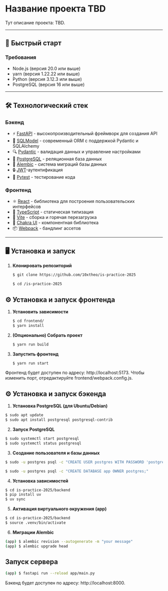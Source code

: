 # Название проекта TBD

Тут описание проекта: TBD.

---

## 🚀 Быстрый старт

### Требования
- Node.js (версия 20.0 или выше)
- yarn (версия 1.22.22 или выше)
- Python (версия 3.12.3 или выше)
- PostgreSQL (версия 16 или выше)

---

## 🛠 Технологический стек

### Бэкенд
- ⚡ [FastAPI](https://fastapi.tiangolo.com) - высокопроизводительный фреймворк для создания API
- 🧰 [SQLModel](https://sqlmodel.tiangolo.com) - современный ORM с поддержкой Pydantic и SQLAlchemy
- 🔍 [Pydantic](https://docs.pydantic.dev) - валидация данных и управление настройками
- 💾 [PostgreSQL](https://www.postgresql.org/) - реляционная база данных
- 🐘 [Alembic](https://alembic.sqlalchemy.org) - система миграций базы данных
- 🔒 [JWT](https://jwt.io/)-аутентификация
- 🧪 [Pytest](https://pytest.org) - тестирование кода

### Фронтенд
- ⚛️ [React](https://react.dev) - библиотека для построения пользовательских интерфейсов
- 💅 [TypeScript](https://www.typescriptlang.org) - статическая типизация
- 🚀 [Vite](https://vitejs.dev) - сборка и горячая перезагрузка
- 🎨 [Chakra UI](https://chakra-ui.com) - компонентная библиотека
- 📦 [Webpack](https://webpack.js.org/) - бандлинг ассетов
---

## 🖥 Установка и запуск


1. **Клонировать репозиторий**  
   ```bash
   $ git clone https://github.com/10xtheo/is-practice-2025
    ```
    ```bash
    $ cd /is-practice-2025
    ```
## ⚙ Установка и запуск фронтенда 
1. **Установить зависимости**
    ```bash
    $ cd frontend/
    $ yarn install
    ```
2. **(Опционально) Собрать проект**
    ```bash
    $ yarn run build
    ```
3. **Запустить фронтенд**
    ```bash
    $ yarn run start
    ```
Фронтенд будет доступен по адресу: http://localhost:5173.
Чтобы изменить порт, отредактируйте frontend/webpack.config.js.

## ⚙ Установка и запуск бэкенда
1. **Установка PostgreSQL (для Ubuntu/Debian)**
```bash
$ sudo apt update
$ sudo apt install postgresql postgresql-contrib
```

2. **Запуск PostgreSQL**
```bash
$ sudo systemctl start postgresql
$ sudo systemctl status postgresql
```

3. **Создание пользователя и базы данных**
```bash
$ sudo -u postgres psql -c "CREATE USER postgres WITH PASSWORD 'postgres';"

$ sudo -u postgres psql -c "CREATE DATABASE app OWNER postgres;"
```

4. **Установка зависимостей**
```bash
$ cd is-practice-2025/backend
$ pip install uv
$ uv sync
```

5. **Активация виртуального окружения (app)**
```bash
$ cd is-practice-2025/backend
$ source .venv/bin/activate
```

6. **Миграции Alembic**
```bash
(app) $ alembic revision --autogenerate -m "your message"
(app) $ alembic upgrade head
```
## Запуск сервера
```bash
(app) $ fastapi run --reload app/main.py
```
Бэкенд будет доступен по адресу: http://localhost:8000.